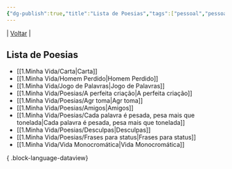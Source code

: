 ```yaml
---
{"dg-publish":true,"title":"Lista de Poesias","tags":["pessoal","pessoal/list"],"description":"Aqui partilho fragmentos de versos que nasceram do meu coração","permalink":"/1-minha-vida/lista-de-poesias/","dgPassFrontmatter":true}
---
```


| [Voltar](index) |
## Lista de Poesias
- [[1.Minha Vida/Carta\|Carta]]
- [[1.Minha Vida/Homem Perdido\|Homem Perdido]]
- [[1.Minha Vida/Jogo de Palavras\|Jogo de Palavras]]
- [[1.Minha Vida/Poesias/A perfeita criação\|A perfeita criação]]
- [[1.Minha Vida/Poesias/Agr toma\|Agr toma]]
- [[1.Minha Vida/Poesias/Amigos\|Amigos]]
- [[1.Minha Vida/Poesias/Cada palavra é pesada, pesa mais que tonelada\|Cada palavra é pesada, pesa mais que tonelada]]
- [[1.Minha Vida/Poesias/Desculpas\|Desculpas]]
- [[1.Minha Vida/Poesias/Frases para status\|Frases para status]]
- [[1.Minha Vida/Vida Monocromática\|Vida Monocromática]]

{ .block-language-dataview}

